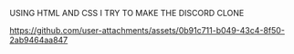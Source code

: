 USING HTML AND CSS I TRY TO MAKE THE DISCORD CLONE



https://github.com/user-attachments/assets/0b91c711-b049-43c4-8f50-2ab9464aa847

